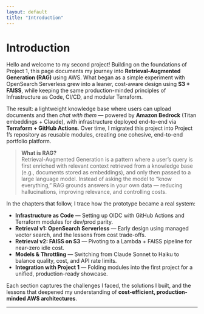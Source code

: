 ```yaml
---
layout: default
title: "Introduction"
---
```

# Introduction


Hello and welcome to my second project! Building on the foundations of Project 1, this page documents my journey into **Retrieval-Augmented Generation (RAG)** using AWS. What began as a simple experiment with OpenSearch Serverless grew into a leaner, cost-aware design using **S3 + FAISS**, while keeping the same production-minded principles of Infrastructure as Code, CI/CD, and modular Terraform.

The result: a lightweight knowledge base where users can upload documents and then *chat with them* — powered by **Amazon Bedrock** (Titan embeddings + Claude), with infrastructure deployed end-to-end via **Terraform + GitHub Actions**. Over time, I migrated this project into Project 1’s repository as reusable modules, creating one cohesive, end-to-end portfolio platform.

> **What is RAG?**  
> Retrieval-Augmented Generation is a pattern where a user’s query is first enriched with relevant context retrieved from a knowledge base (e.g., documents stored as embeddings), and only then passed to a large language model. Instead of asking the model to “know everything,” RAG grounds answers in your own data — reducing hallucinations, improving relevance, and controlling costs.

In the chapters that follow, I trace how the prototype became a real system:

* **Infrastructure as Code** — Setting up OIDC with GitHub Actions and Terraform modules for dev/prod parity.  
* **Retrieval v1: OpenSearch Serverless** — Early design using managed vector search, and the lessons from cost trade-offs.  
* **Retrieval v2: FAISS on S3** — Pivoting to a Lambda + FAISS pipeline for near-zero idle cost.  
* **Models & Throttling** — Switching from Claude Sonnet to Haiku to balance quality, cost, and API rate limits.  
* **Integration with Project 1** — Folding modules into the first project for a unified, production-ready showcase.  

Each section captures the challenges I faced, the solutions I built, and the lessons that deepened my understanding of **cost-efficient, production-minded AWS architectures**.

-------------------------------------------------------------------------------------------------------------------